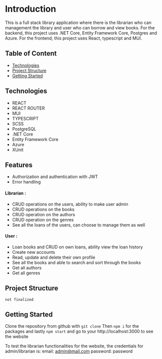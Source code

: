 # Introduction

This is a full stack library application where there is the librarian who can management the library and user who can borrow and view books.
For the backend, this project uses .NET Core, Entity Framework Core, Postgres and Azure.
For the frontend, this project uses React, typescript and MUI.

[BACKEND SWAGGER UI LINK(Hosted on azure virtual machine ubuntu + nginx)]: http://98.71.75.120/swagger/index.html
[FRONTEND (Also hosted on azure virtual machine ubuntu + nginx)]: http://98.71.75.120:3001/

## Table of Content

- [Technologies](#technologies)
- [Project Structure](#project-strucutre)
- [Getting Started](#getting-started)

## Technologies

- REACT
- REACT ROUTER
- MUI
- TYPESCRIPT
- SCSS
- PostgreSQL
- .NET Core
- Entity Framework Core
- Azure
- XUnit

## Features

- Authorization and authentication with JWT
- Error handling

#### Librarian :

- CRUD operations on the users, ability to make user admin
- CRUD operations on the books
- CRUD operation on the authors
- CRUD operation on the genres
- See all the loans of the users, can choose to manage them as well

#### User :

- Loan books and CRUD on own loans, ability view the loan history
- Create new accounts
- Read, update and delete their own profile
- See all the books and able to search and sort through the books
- Get all authors
- Get all genres

## Project Structure

```
not finalized

```

## Getting Started

Clone the repository from github with `git clone` Then `npm i` for the packages and lastly `npm start` and go to your http://localhost:3000 to see the website

To test the librarian functionalities for the website, the credentials for admin/librarian is:
email: admin@mail.com
password: password

